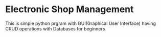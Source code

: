 # Electronic Shop Management 
 This is simple python prgram with GUI(Graphical User Interface) having CRUD operations with Databases for beginners

